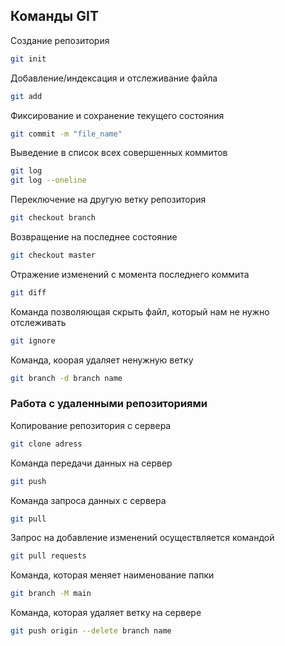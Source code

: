 ## Команды GIT

Создание репозитория
```sh
git init
```

Добавление/индексация и отслеживание файла 
```sh
git add
```

Фиксирование и сохранение текущего состояния
```sh
git commit -m "file_name"
```

Выведение в список всех совершенных коммитов
```sh
git log
git log --oneline
```

Переключение на другую ветку репозитория
```sh
git checkout branch
```

Возвращение на последнее состояние
```sh
git checkout master
```

Отражение изменений с момента последнего коммита
```sh
git diff
```

Команда позволяющая скрыть файл, который нам не нужно отслеживать
```sh
git ignore
```

Команда, коорая удаляет ненужную ветку
```sh
git branch -d branch name
```

### Работа с удаленными репозиториями

Копирование репозитория с сервера
```sh
git clone adress
```

Команда передачи данных на сервер 
```sh
git push
```

Команда запроса данных с сервера
```sh
git pull
```

Запрос на добавление изменений осуществляется командой
```sh
git pull requests
```

Команда, которая меняет наименование папки
```sh
git branch -M main
```

Команда, которая удаляет ветку на сервере
```sh
git push origin --delete branch name
```
